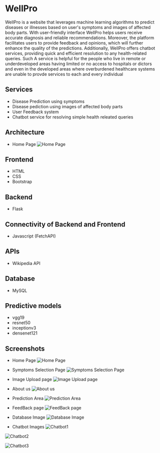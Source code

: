 # WellPro
WellPro is a website that leverages machine learning algorithms to predict diseases or illnesses based on user's symptoms and images of affected body parts. With user-friendly interface WellPro helps users receive accurate diagnosis and reliable recommendations. Moreover, the platform facilitates users to provide feedback and opinions, which will further enhance the quality of the predictions. Additionally, WellPro offers chatbot services, providing quick and efficient resolution to any health-related queries.
Such A service is helpful for the people who live in remote or underdeveloped areas having limited or no access to hospitals or dictors and even in the developed areas where overburdened healthcare systems are unable to provde services to each and every individual




## Services
- Disease Prediction using symptoms
- Disease pediction using images of affected body parts
- User Feedback system
- Chatbot service for resolving simple health releated queries

## Architecture
- Home Page
![Home Page](https://github.com/UrmilPawar/Project-Wellness/blob/master/Images/Architecture_img.png?raw=true)
## Frontend
- HTML 
- CSS
- Bootstrap
## Backend
- Flask
## Connectivity of Backend and Frontend
- Javascript (FetchAPI)
## APIs
- Wikipedia API
## Database
- MySQL
## Predictive  models
- vgg19
- resnet50
- inceptionv3
- densenet121
## Screenshots
- Home Page
![Home Page](https://github.com/UrmilPawar/Project-Wellness/blob/master/Images/Screenshot%20(1714).png?raw=true)

- Symptoms Selection Page
![Symptoms Selection Page](https://github.com/UrmilPawar/Project-Wellness/blob/master/Images/Screenshot%20(1713).png?raw=true)

- Image Upload page
![Image Upload page](https://github.com/UrmilPawar/Project-Wellness/blob/master/Images/skin.png?raw=true)

- About us
![About us](https://github.com/UrmilPawar/Project-Wellness/blob/master/Images/Screenshot%20(1715).png?raw=true)

- Prediction Area
![Prediction Area](https://github.com/UrmilPawar/Project-Wellness/blob/master/Images/Prediction.png?raw=true)

- FeedBack page
![FeedBack page](https://github.com/UrmilPawar/Project-Wellness/blob/master/Images/Screenshot%20(1716).png?raw=true)

- Database Image
![Database Image](https://github.com/UrmilPawar/Project-Wellness/blob/master/Images/database.jpg?raw=true)

- Chatbot Images
![Chatbot1](https://github.com/UrmilPawar/Project-Wellness/blob/master/Images/Screenshot%20(1717).png?raw=true)

![Chatbot2](https://github.com/UrmilPawar/Project-Wellness/blob/master/Images/Screenshot%20(1718).png?raw=true)

![Chatbot3](https://github.com/UrmilPawar/Project-Wellness/blob/master/Images/Screenshot%20(1719).png?raw=true)
